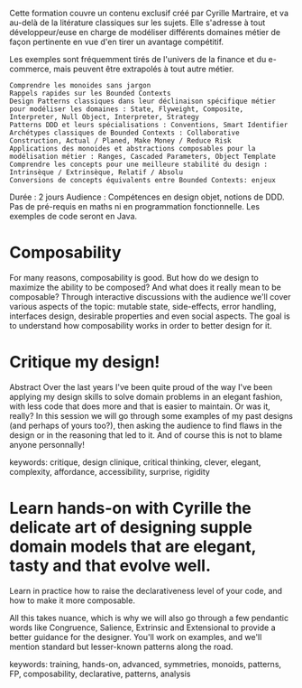 
Cette formation couvre un contenu exclusif créé par Cyrille Martraire, et va au-delà de la litérature classiques sur les sujets. Elle s'adresse à tout développeur/euse en charge de modéliser différents domaines métier de façon pertinente en vue d'en tirer un avantage compétitif.

Les exemples sont fréquemment tirés de l'univers de la finance et du e-commerce, mais peuvent être extrapolés à tout autre métier.

    Comprendre les monoides sans jargon
    Rappels rapides sur les Bounded Contexts
    Design Patterns classiques dans leur déclinaison spécifique métier pour modéliser les domaines : State, Flyweight, Composite, Interpreter, Null Object, Interpreter, Strategy
    Patterns DDD et leurs spécialisations : Conventions, Smart Identifier
    Archétypes classiques de Bounded Contexts : Collaborative Construction, Actual / Planed, Make Money / Reduce Risk
    Applications des monoides et abstractions composables pour la modélisation métier : Ranges, Cascaded Parameters, Object Template
    Comprendre les concepts pour une meilleure stabilité du design : Intrinsèque / Extrinsèque, Relatif / Absolu
    Conversions de concepts équivalents entre Bounded Contexts: enjeux

Durée : 2 jours Audience : Compétences en design objet, notions de DDD. Pas de pré-requis en maths ni en programmation fonctionnelle. Les exemples de code seront en Java.

# Composability

For many reasons, composability is good. But how do we design to maximize the ability to be composed? And what does it really mean to be composable?
Through interactive discussions with the audience we'll cover various aspects of the topic: mutable state, side-effects, error handling, interfaces design, desirable properties and even social aspects. The goal is to understand how composability works in order to better design for it.

# Critique my design!

Abstract
Over the last years I've been quite proud of the way I've been applying my design skills to solve domain problems in an elegant fashion, with less code that does more and that is easier to maintain. Or was it, really?
In this session we will go through some examples of my past designs (and perhaps of yours too?), then asking the audience to find flaws in the design or in the reasoning that led to it. And of course this is not to blame anyone personnally!

keywords: critique, design clinique, critical thinking, clever, elegant, complexity, affordance, accessibility, surprise, rigidity

# Learn hands-on with Cyrille the delicate art of designing supple domain models that are elegant, tasty and that evolve well.
Learn in practice how to raise the declarativeness level of your code, and how to make it more composable.

All this takes nuance, which is why we will also go through a few pendantic words like Congruence, Salience, Extrinsic and Extensional to provide a better guidance for the designer. You'll work on examples, and we'll mention standard but lesser-known patterns along the road.

keywords: training, hands-on, advanced, symmetries, monoids, patterns, FP, composability, declarative, patterns, analysis
